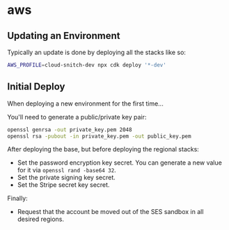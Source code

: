 # aws

## Updating an Environment

Typically an update is done by deploying all the stacks like so:

```bash
AWS_PROFILE=cloud-snitch-dev npx cdk deploy '*-dev'
```

## Initial Deploy

When deploying a new environment for the first time...

You'll need to generate a public/private key pair:

```bash
openssl genrsa -out private_key.pem 2048
openssl rsa -pubout -in private_key.pem -out public_key.pem
```

After deploying the base, but before deploying the regional stacks:

- Set the password encryption key secret. You can generate a new value for it via `openssl rand -base64 32`.
- Set the private signing key secret.
- Set the Stripe secret key secret.

Finally:

- Request that the account be moved out of the SES sandbox in all desired regions.
